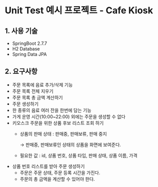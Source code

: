 # Unit Test 예시 프로젝트 - Cafe Kiosk

## 1. 사용 기술
- SpringBoot 2.7.7
- H2 Database
- Spring Data JPA

## 2. 요구사항
- 주문 목록에 음료 추가/삭제 기능
- 주문 목록 전체 지우기
- 주문 목록 총 금액 계산하기
- 주문 생성하기
- 한 종류의 음료 여러 잔을 한번에 담는 기능
- 가게 운영 시간(10:00~22:00) 외에는 주문을 생성할 수 없다
- 키오스크 주문을 위한 상품 후보 리스트 조회 하기
  - 상품의 판매 상태 : 판매중, 판매보류, 판매 중지

    &rarr; 판매중, 판매보류인 상태의 상품을 화면에 보여준다.
  - 필요한 값 : id, 상품 번호, 상품 타입, 판매 상태, 상품 이름, 가격
- 상품 번호 리스트를 받아 주문 생성하기
  - 주문은 주문 상태, 주문 등록 시간을 가진다.
  - 주문의 총 금액을 계산할 수 있어야 한다.
